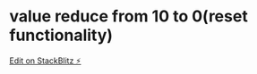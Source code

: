 # value reduce from 10 to 0(reset functionality)

[Edit on StackBlitz ⚡️](https://stackblitz.com/edit/react-ertwqp)
